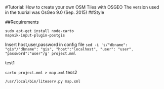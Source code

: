 #Tutorial: How to create your own OSM Tiles with OSGEO
The version used in the tuorial was OsGeo 9.0 (Sep. 2015)
##Style






##Requirements

<code>sudo apt-get install node-carto mapnik-input-plugin-postgis</code>

Insert host,user,password in config file
<code>sed -i 's/"dbname": "gis"/"dbname": "gis", "host":"localhost", "user": "user", "password":"user"/g' project.mml
</code>

test1

<code>carto project.mml > map.xml</code>
tess2

<code>/usr/local/bin/liteserv.py map.xml</code> 
    
